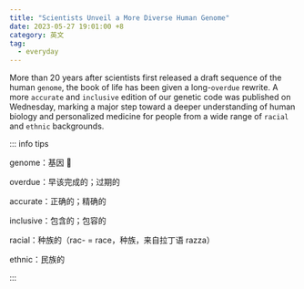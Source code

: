 ```yaml
---
title: "Scientists Unveil a More Diverse Human Genome"
date: 2023-05-27 19:01:00 +8
category: 英文
tag:
  - everyday
---
```


More than 20 years after scientists first released a draft sequence of the human `genome`, the book of life has been given a long-`overdue` rewrite. A more `accurate` and `inclusive` edition of our genetic code was published on Wednesday, marking a major step toward a deeper understanding of human biology and personalized medicine for people from a wide range of `racial` and `ethnic` backgrounds.

::: info tips

genome：基因 🧬

overdue：早该完成的；过期的

accurate：正确的；精确的

inclusive：包含的；包容的

racial：种族的（rac- = race，种族，来自拉丁语 razza）

ethnic：民族的

:::
